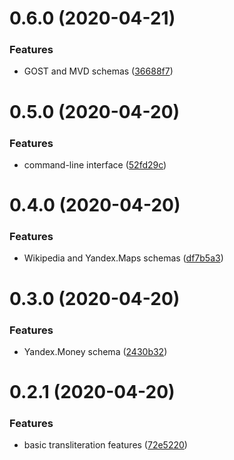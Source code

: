 # 0.6.0 (2020-04-21)


### Features

* GOST and MVD schemas ([36688f7](https://github.com/nalgeon/iuliia-py/commit/36688f7f01858ee6f00bb7ef92a2e39da22b308f))



# 0.5.0 (2020-04-20)


### Features

* command-line interface ([52fd29c](https://github.com/nalgeon/iuliia-py/commit/52fd29cc79219d2600aa709ab6d139318b2138c0))



# 0.4.0 (2020-04-20)


### Features

* Wikipedia and Yandex.Maps schemas ([df7b5a3](https://github.com/nalgeon/iuliia-py/commit/df7b5a38030099d422c360d8e70f55e5cc98ebc1))



# 0.3.0 (2020-04-20)


### Features

* Yandex.Money schema ([2430b32](https://github.com/nalgeon/iuliia-py/commit/2430b32b73f85bf1a7dc783180ad2479062fda7a))



# 0.2.1 (2020-04-20)


### Features

* basic transliteration features ([72e5220](https://github.com/nalgeon/iuliia-py/commit/72e522093dc02172c84f9678be6904756a8d6ee3))



